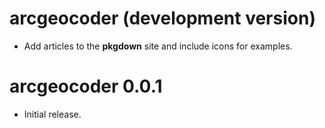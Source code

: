 # arcgeocoder (development version)

-   Add articles to the **pkgdown** site and include icons for examples.

# arcgeocoder 0.0.1

-   Initial release.
